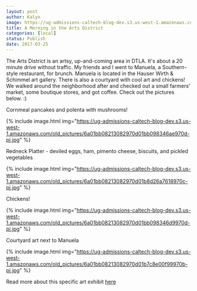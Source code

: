 ```yaml
---
layout: post
author: Kalyn
image: https://ug-admissions-caltech-blog-dev.s3.us-west-1.amazonaws.com/old_pictures/6a01bb08213082970d01bb09834676970d-pi.jpg
title: A Morning in the Arts District
categories: [local]
status: Publish
date: 2017-03-25
---
```


The Arts District is an artsy, up-and-coming area in DTLA. It's about a 20 minute drive without traffic. My friends and I went to Manuela, a Southern-style restaurant, for brunch. Manuela is located in the Hauser Wirth &amp; Schimmel art gallery. There is also a courtyard with cool art and chickens! We walked around the neighborhood after and checked out a small farmers' market, some boutique stores, and got coffee. Check out the pictures below. :)

<div class="photo-caption caption-xid-6a01bb08213082970d01bb09834676970d" id="caption-xid-6a01bb08213082970d01bb09834676970d">Cornmeal pancakes and polenta with mushrooms!


{% include image.html img="https://ug-admissions-caltech-blog-dev.s3.us-west-1.amazonaws.com/old_pictures/6a01bb08213082970d01bb098346ae970d-pi.jpg" %}<div class="photo-caption caption-xid-6a01bb08213082970d01bb098346ae970d" id="caption-xid-6a01bb08213082970d01bb098346ae970d">Redneck Platter - deviled eggs, ham, pimento cheese, biscuits, and pickled vegetables


{% include image.html img="https://ug-admissions-caltech-blog-dev.s3.us-west-1.amazonaws.com/old_pictures/6a01bb08213082970d01b8d26a7618970c-pi.jpg" %}<div class="photo-caption caption-xid-6a01bb08213082970d01b8d26a7618970c" id="caption-xid-6a01bb08213082970d01b8d26a7618970c">Chickens!


{% include image.html img="https://ug-admissions-caltech-blog-dev.s3.us-west-1.amazonaws.com/old_pictures/6a01bb08213082970d01bb098346d9970d-pi.jpg" %}<div class="photo-caption caption-xid-6a01bb08213082970d01bb098346d9970d" id="caption-xid-6a01bb08213082970d01bb098346d9970d">Courtyard art next to Manuela


{% include image.html img="https://ug-admissions-caltech-blog-dev.s3.us-west-1.amazonaws.com/old_pictures/6a01bb08213082970d01b7c8e00f99970b-pi.jpg" %}<div class="photo-caption caption-xid-6a01bb08213082970d01b7c8e00f99970b" id="caption-xid-6a01bb08213082970d01b7c8e00f99970b">Read more about this specific art exhibit <a href="https://www.hauserwirthlosangeles.com/exhibitions/jason-rhoades-installations-1994-2006-20170219">here</a>

